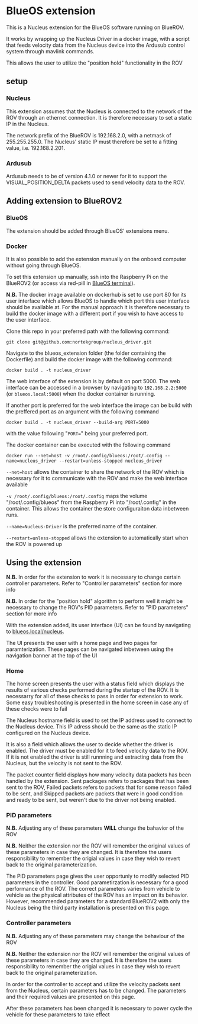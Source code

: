 
# BlueOS extension

This is a Nucleus extension for the BlueOS software running on BlueROV. 

It works by wrapping up the Nucleus Driver in a docker image, with a script that feeds velocity data from the Nucleus device into the Ardusub control system through mavlink commands.

This allows the user to utilize the "position hold" functionality in the ROV

## setup

### Nucleus

This extension assumes that the Nucleus is connected to the network of the ROV through an ethernet connection. It is therefore necessary to set a static IP in the Nucleus.

The network prefix of the BlueROV is 192.168.2.0, with a netmask of 255.255.255.0. The Nucleus' static IP must therefore be set to a fitting value, i.e. 192.168.2.201.


### Ardusub

Ardusub needs to be of version 4.1.0 or newer for it to support the VISUAL_POSITION_DELTA packets used to send velocity data to the ROV.


## Adding extension to BlueROV2

### BlueOS

The extension should be added through BlueOS' extensions menu.

### Docker

It is also possible to add the extension manually on the onboard computer without going through BlueOS.

To set this extension up manually, ssh into the Raspberry Pi on the BlueROV2 (or access via red-pill in [BlueOS terminal](https://docs.bluerobotics.com/ardusub-zola/software/onboard/BlueOS-1.0/advanced-usage/#terminal)).

**N.B.** The docker image available on dockerhub is set to use port 80 for its user interface which allows BlueOS to handle which port this user interface should be available at. For the manual approach it is therefore necessary to build the docker image with a different port if you wish to have access to the user interface.

Clone this repo in your preferred path with the following command:

```
git clone git@github.com:nortekgroup/nucleus_driver.git
```

Navigate to the blueos_extension folder (the folder containing the Dockerfile) and build the docker image with the following command:

```
docker build . -t nucleus_driver
```

The web interface of the extension is by default on port 5000. The web interface can be accessed in a browser by navigating to `192.168.2.2:5000` (or `blueos.local:5000`) when the docker container is running.

If another port is preferred for the web interface the image can be build with the preffered port as an argument with the following command

```
docker build . -t nucleus_driver --build-arg PORT=5000
```

with the value following "`PORT=`" being your preferred port.

The docker container can be executed with the following command

```
docker run --net=host -v /root/.config/blueos:/root/.config --name=nucleus_driver --restart=unless-stopped nucleus_driver
```

`--net=host` allows the container to share the network of the ROV which is necessary for it to communicate with the ROV and make the web interface available

`-v /root/.config/blueos:/root/.config` maps the volume "/root/.config/blueos" from the Raspberry Pi into "/root/.config" in the container. This allows the container the store configuraiton data inbetween runs.

`--name=Nucleus-Driver` is the preferred name of the container.

`--restart=unless-stopped` allows the extension to automatically start when the ROV is powered up


## Using the extension

**N.B.** In order for the extension to work it is necessary to change certain controller parameters. Refer to "Controller parameters" section for more info

**N.B.** In order for the "position hold" algorithm to perform well it might be necessary to change the ROV's PID parameters. Refer to "PID parameters" section for more info

With the extension added, its user interface (UI) can be found by navigating to [blueos.local/nucleus](blueos.local/nucleus).

The UI presents the user with a home page and two pages for paramterization. These pages can be navigated inbetween using the navigation banner at the top of the UI

### Home

The home screen presents the user with a status field which displays the results of various checks performed during the startup of the ROV. It is necessarry for all of these checks to pass in order for extension to work. Some easy troubleshooting is presented in the home screen in case any of these checks were to fail

The Nucleus hostname field is used to set the IP address used to connect to the Nucleus device. This IP adress should be the same as the static IP configured on the Nucleus device.

It is also a field which allows the user to decide whether the driver is enabled. The driver must be enabled for it to feed velocity data to the ROV. If it is not enabled the driver is still runnning and extracting data from the Nucleus, but the velocity is not sent to the ROV.

The packet counter field displays how many velocity data packets has been handled by the extension. Sent packages refers to packages that has been sent to the ROV, Failed packets refers to packets that for some reason failed to be sent, and Skipped packets are packets that were in good condition and ready to be sent, but weren't due to the driver not being enabled.

### PID parameters

**N.B.** Adjusting any of these parameters **WILL** change the bahavior of the ROV

**N.B.** Neither the extension nor the ROV will remember the original values of these parameters in case they are changed. It is therefore the users responsibility to remember the origial values in case they wish to revert back to the original parameterization.

The PID parameters page gives the user opportuniy to modify selected PID parameters in the controller. Good parametirzation is necessary for a good performance of the ROV. The correct parameters varies from vehicle to vehicle as the physical attributes of the ROV has an impact on its behavior. However, recommended parameters for a standard BlueROV2 with only the Nucleus being the third party installation is presented on this page.

### Controller parameters

**N.B.** Adjusting any of these parameters may change the behaviour of the ROV

**N.B.** Neither the extension nor the ROV will remember the original values of these parameters in case they are changed. It is therefore the users responsibility to remember the origial values in case they wish to revert back to the original parameterization.

In order for the controller to accept and utilize the velocity packets sent from the Nucleus, certain parameters has to be changed. The parameters and their required values are presented on this page. 

After these parameters has been changed it is necessary to power cycle the vehicle for these parameters to take effect


